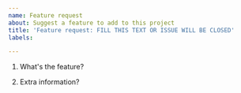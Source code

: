 ```yaml
---
name: Feature request
about: Suggest a feature to add to this project
title: 'Feature request: FILL THIS TEXT OR ISSUE WILL BE CLOSED'
labels:

---
```


1. What's the feature?

2. Extra information?

<!--

YOU CAN CHAT THERE EVENTUALLY:

https://github.com/qdm12/ddns-updater/discussions

-->
